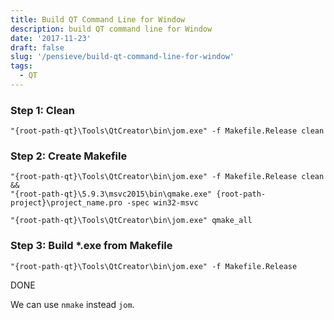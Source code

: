 ```yaml
---
title: Build QT Command Line for Window
description: build QT command line for Window
date: '2017-11-23'
draft: false
slug: '/pensieve/build-qt-command-line-for-window'
tags:
  - QT
---
```


### Step 1: Clean


```shell
"{root-path-qt}\Tools\QtCreator\bin\jom.exe" -f Makefile.Release clean
```

### Step 2: Create Makefile

```shell
"{root-path-qt}\Tools\QtCreator\bin\jom.exe" -f Makefile.Release clean && 
"{root-path-qt}\5.9.3\msvc2015\bin\qmake.exe" {root-path-project}\project_name.pro -spec win32-msvc

"{root-path-qt}\Tools\QtCreator\bin\jom.exe" qmake_all
```

### Step 3: Build *.exe from Makefile

```shell
"{root-path-qt}\Tools\QtCreator\bin\jom.exe" -f Makefile.Release
```

DONE

We can use `nmake` instead `jom`.
